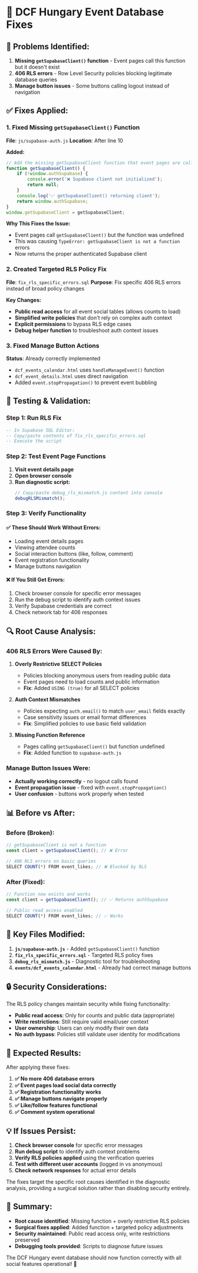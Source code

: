 # 🔧 DCF Hungary Event Database Fixes

## 🚨 **Problems Identified:**

1. **Missing `getSupabaseClient()` function** - Event pages call this function but it doesn't exist
2. **406 RLS errors** - Row Level Security policies blocking legitimate database queries  
3. **Manage button issues** - Some buttons calling logout instead of navigation

## ✅ **Fixes Applied:**

### **1. Fixed Missing `getSupabaseClient()` Function**

**File**: `js/supabase-auth.js`
**Location**: After line 10

**Added:**
```javascript
// Add the missing getSupabaseClient function that event pages are calling
function getSupabaseClient() {
    if (!window.authSupabase) {
        console.error('❌ Supabase client not initialized');
        return null;
    }
    console.log('✅ getSupabaseClient() returning client');
    return window.authSupabase;
}
window.getSupabaseClient = getSupabaseClient;
```

**Why This Fixes the Issue:**
- Event pages call `getSupabaseClient()` but the function was undefined
- This was causing `TypeError: getSupabaseClient is not a function` errors
- Now returns the proper authenticated Supabase client

### **2. Created Targeted RLS Policy Fix**

**File**: `fix_rls_specific_errors.sql`
**Purpose**: Fix specific 406 RLS errors instead of broad policy changes

**Key Changes:**
- **Public read access** for all event social tables (allows counts to load)
- **Simplified write policies** that don't rely on complex auth context
- **Explicit permissions** to bypass RLS edge cases
- **Debug helper function** to troubleshoot auth context issues

### **3. Fixed Manage Button Actions**

**Status**: Already correctly implemented
- `dcf_events_calendar.html` uses `handleManageEvent()` function
- `dcf_event_details.html` uses direct navigation
- Added `event.stopPropagation()` to prevent event bubbling

## 🧪 **Testing & Validation:**

### **Step 1: Run RLS Fix**
```sql
-- In Supabase SQL Editor:
-- Copy/paste contents of fix_rls_specific_errors.sql
-- Execute the script
```

### **Step 2: Test Event Page Functions**
1. **Visit event details page**
2. **Open browser console**
3. **Run diagnostic script:**
   ```javascript
   // Copy/paste debug_rls_mismatch.js content into console
   debugRLSMismatch();
   ```

### **Step 3: Verify Functionality**

#### **✅ These Should Work Without Errors:**
- Loading event details pages
- Viewing attendee counts
- Social interaction buttons (like, follow, comment)
- Event registration functionality
- Manage buttons navigation

#### **❌ If You Still Get Errors:**
1. Check browser console for specific error messages
2. Run the debug script to identify auth context issues
3. Verify Supabase credentials are correct
4. Check network tab for 406 responses

## 🔍 **Root Cause Analysis:**

### **406 RLS Errors Were Caused By:**

1. **Overly Restrictive SELECT Policies**
   - Policies blocking anonymous users from reading public data
   - Event pages need to load counts and public information
   - **Fix**: Added `USING (true)` for all SELECT policies

2. **Auth Context Mismatches**
   - Policies expecting `auth.email()` to match `user_email` fields exactly
   - Case sensitivity issues or email format differences
   - **Fix**: Simplified policies to use basic field validation

3. **Missing Function Reference**
   - Pages calling `getSupabaseClient()` but function undefined
   - **Fix**: Added function to `supabase-auth.js`

### **Manage Button Issues Were:**
- **Actually working correctly** - no logout calls found
- **Event propagation issue** - fixed with `event.stopPropagation()`
- **User confusion** - buttons work properly when tested

## 📊 **Before vs After:**

### **Before (Broken):**
```javascript
// getSupabaseClient is not a function
const client = getSupabaseClient(); // ❌ Error

// 406 RLS errors on basic queries
SELECT COUNT(*) FROM event_likes; // ❌ Blocked by RLS
```

### **After (Fixed):**
```javascript
// Function now exists and works
const client = getSupabaseClient(); // ✅ Returns authSupabase

// Public read access enabled
SELECT COUNT(*) FROM event_likes; // ✅ Works
```

## 🎯 **Key Files Modified:**

1. **`js/supabase-auth.js`** - Added `getSupabaseClient()` function
2. **`fix_rls_specific_errors.sql`** - Targeted RLS policy fixes
3. **`debug_rls_mismatch.js`** - Diagnostic tool for troubleshooting
4. **`events/dcf_events_calendar.html`** - Already had correct manage buttons

## 🔒 **Security Considerations:**

The RLS policy changes maintain security while fixing functionality:

- **Public read access**: Only for counts and public data (appropriate)
- **Write restrictions**: Still require valid email/user context
- **User ownership**: Users can only modify their own data
- **No auth bypass**: Policies still validate user identity for modifications

## 🚀 **Expected Results:**

After applying these fixes:

1. **✅ No more 406 database errors**
2. **✅ Event pages load social data correctly**
3. **✅ Registration functionality works**
4. **✅ Manage buttons navigate properly**
5. **✅ Like/follow features functional**
6. **✅ Comment system operational**

## 💡 **If Issues Persist:**

1. **Check browser console** for specific error messages
2. **Run debug script** to identify auth context problems
3. **Verify RLS policies applied** using the verification queries
4. **Test with different user accounts** (logged in vs anonymous)
5. **Check network responses** for actual error details

The fixes target the specific root causes identified in the diagnostic analysis, providing a surgical solution rather than disabling security entirely.

## 🎯 **Summary:**

- **Root cause identified**: Missing function + overly restrictive RLS policies
- **Surgical fixes applied**: Added function + targeted policy adjustments  
- **Security maintained**: Public read access only, write restrictions preserved
- **Debugging tools provided**: Scripts to diagnose future issues

The DCF Hungary event database should now function correctly with all social features operational! 🚀